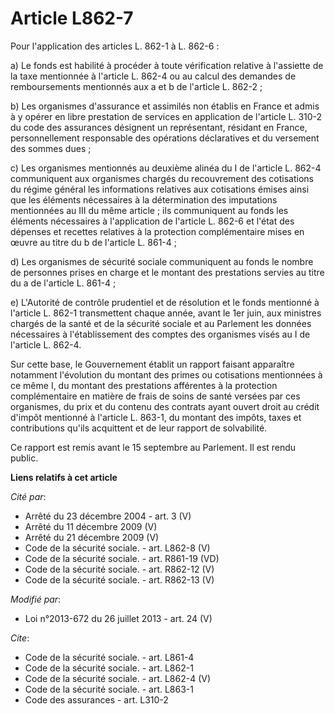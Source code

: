 # Article L862-7

Pour l'application des articles L. 862-1 à L. 862-6 : 

a) Le fonds est habilité à procéder à toute vérification relative à l'assiette de la taxe mentionnée à l'article L. 862-4 ou
au calcul des demandes de remboursements mentionnés aux a et b de l'article L. 862-2 ; 

b) Les organismes d'assurance et assimilés non établis en France et admis à y opérer en libre prestation de services en
application de l'article L. 310-2 du code des assurances désignent un représentant, résidant en France, personnellement
responsable des opérations déclaratives et du versement des sommes dues ; 

c) Les organismes mentionnés au deuxième alinéa du I de l'article L. 862-4 communiquent aux organismes chargés du
recouvrement des cotisations du régime général les informations relatives aux cotisations émises ainsi que les éléments
nécessaires à la détermination des imputations mentionnées au III du même article ; ils communiquent au fonds les éléments
nécessaires à l'application de l'article L. 862-6 et l'état des dépenses et recettes relatives à la protection complémentaire
mises en œuvre au titre du b de l'article L. 861-4 ; 

d) Les organismes de sécurité sociale communiquent au fonds le nombre de personnes prises en charge et le montant des
prestations servies au titre du a de l'article L. 861-4 ; 

e) L'Autorité de contrôle prudentiel et de résolution et le fonds mentionné à l'article L. 862-1 transmettent chaque année,
avant le 1er juin, aux ministres chargés de la santé et de la sécurité sociale et au Parlement les données nécessaires à
l'établissement des comptes des organismes visés au I de l'article L. 862-4. 

Sur cette base, le Gouvernement établit un rapport faisant apparaître notamment l'évolution du montant des primes ou
cotisations mentionnées à ce même I, du montant des prestations afférentes à la protection complémentaire en matière de frais
de soins de santé versées par ces organismes, du prix et du contenu des contrats ayant ouvert droit au crédit d'impôt
mentionné à l'article L. 863-1, du montant des impôts, taxes et contributions qu'ils acquittent et de leur rapport de
solvabilité. 

Ce rapport est remis avant le 15 septembre au Parlement. Il est rendu public.

**Liens relatifs à cet article**

_Cité par_:

  - Arrêté du 23 décembre 2004 - art. 3 (V)
  - Arrêté du 11 décembre 2009 (V)
  - Arrêté du 21 décembre 2009 (V)
  - Code de la sécurité sociale. - art. L862-8 (V)
  - Code de la sécurité sociale. - art. R861-19 (VD)
  - Code de la sécurité sociale. - art. R862-12 (V)
  - Code de la sécurité sociale. - art. R862-13 (V)

_Modifié par_:

  - Loi n°2013-672 du 26 juillet 2013 - art. 24 (V)

_Cite_:

  - Code de la sécurité sociale. - art. L861-4
  - Code de la sécurité sociale. - art. L862-1
  - Code de la sécurité sociale. - art. L862-4 (V)
  - Code de la sécurité sociale. - art. L863-1
  - Code des assurances - art. L310-2
